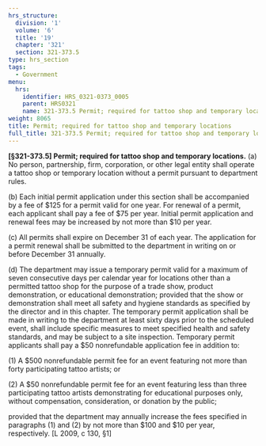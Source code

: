 ```yaml
---
hrs_structure:
  division: '1'
  volume: '6'
  title: '19'
  chapter: '321'
  section: 321-373.5
type: hrs_section
tags:
  - Government
menu:
  hrs:
    identifier: HRS_0321-0373_0005
    parent: HRS0321
    name: 321-373.5 Permit; required for tattoo shop and temporary locations
weight: 8065
title: Permit; required for tattoo shop and temporary locations
full_title: 321-373.5 Permit; required for tattoo shop and temporary locations
---
```

**[§321-373.5] Permit; required for tattoo shop and temporary locations.** (a) No person, partnership, firm, corporation, or other legal entity shall operate a tattoo shop or temporary location without a permit pursuant to department rules.

(b) Each initial permit application under this section shall be accompanied by a fee of $125 for a permit valid for one year. For renewal of a permit, each applicant shall pay a fee of $75 per year. Initial permit application and renewal fees may be increased by not more than $10 per year.

(c) All permits shall expire on December 31 of each year. The application for a permit renewal shall be submitted to the department in writing on or before December 31 annually.

(d) The department may issue a temporary permit valid for a maximum of seven consecutive days per calendar year for locations other than a permitted tattoo shop for the purpose of a trade show, product demonstration, or educational demonstration; provided that the show or demonstration shall meet all safety and hygiene standards as specified by the director and in this chapter. The temporary permit application shall be made in writing to the department at least sixty days prior to the scheduled event, shall include specific measures to meet specified health and safety standards, and may be subject to a site inspection. Temporary permit applicants shall pay a $50 nonrefundable application fee in addition to:

(1) A $500 nonrefundable permit fee for an event featuring not more than forty participating tattoo artists; or

(2) A $50 nonrefundable permit fee for an event featuring less than three participating tattoo artists demonstrating for educational purposes only, without compensation, consideration, or donation by the public;

provided that the department may annually increase the fees specified in paragraphs (1) and (2) by not more than $100 and $10 per year, respectively. [L 2009, c 130, §1]